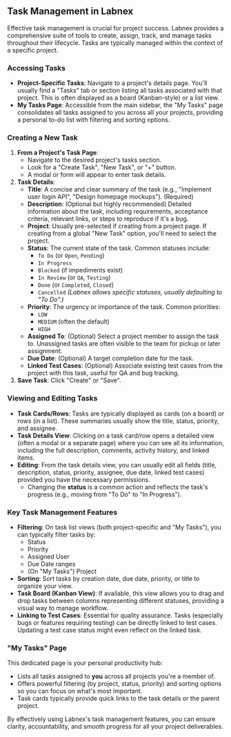 ## Task Management in Labnex

Effective task management is crucial for project success. Labnex provides a comprehensive suite of tools to create, assign, track, and manage tasks throughout their lifecycle. Tasks are typically managed within the context of a specific project.

### Accessing Tasks

*   **Project-Specific Tasks**: Navigate to a project's details page. You'll usually find a "Tasks" tab or section listing all tasks associated with that project. This is often displayed as a board (Kanban-style) or a list view.
*   **My Tasks Page**: Accessible from the main sidebar, the "My Tasks" page consolidates all tasks assigned to you across all your projects, providing a personal to-do list with filtering and sorting options.

### Creating a New Task

1.  **From a Project's Task Page**:
    *   Navigate to the desired project's tasks section.
    *   Look for a "Create Task", "New Task", or "+" button.
    *   A modal or form will appear to enter task details.
2.  **Task Details**: 
    *   **Title**: A concise and clear summary of the task (e.g., "Implement user login API", "Design homepage mockups"). (Required)
    *   **Description**: (Optional but highly recommended) Detailed information about the task, including requirements, acceptance criteria, relevant links, or steps to reproduce if it's a bug.
    *   **Project**: Usually pre-selected if creating from a project page. If creating from a global "New Task" option, you'll need to select the project.
    *   **Status**: The current state of the task. Common statuses include:
        *   `To Do` (or `Open`, `Pending`)
        *   `In Progress`
        *   `Blocked` (if impediments exist)
        *   `In Review` (or `QA`, `Testing`)
        *   `Done` (or `Completed`, `Closed`)
        *   `Cancelled`
        *(Labnex allows specific statuses, usually defaulting to "To Do".)*
    *   **Priority**: The urgency or importance of the task. Common priorities:
        *   `LOW`
        *   `MEDIUM` (often the default)
        *   `HIGH`
    *   **Assigned To**: (Optional) Select a project member to assign the task to. Unassigned tasks are often visible to the team for pickup or later assignment.
    *   **Due Date**: (Optional) A target completion date for the task.
    *   **Linked Test Cases**: (Optional) Associate existing test cases from the project with this task, useful for QA and bug tracking.
3.  **Save Task**: Click "Create" or "Save".

### Viewing and Editing Tasks

*   **Task Cards/Rows**: Tasks are typically displayed as cards (on a board) or rows (in a list). These summaries usually show the title, status, priority, and assignee.
*   **Task Details View**: Clicking on a task card/row opens a detailed view (often a modal or a separate page) where you can see all its information, including the full description, comments, activity history, and linked items.
*   **Editing**: From the task details view, you can usually edit all fields (title, description, status, priority, assignee, due date, linked test cases) provided you have the necessary permissions.
    *   Changing the **status** is a common action and reflects the task's progress (e.g., moving from "To Do" to "In Progress").

### Key Task Management Features

*   **Filtering**: On task list views (both project-specific and "My Tasks"), you can typically filter tasks by:
    *   Status
    *   Priority
    *   Assigned User
    *   Due Date ranges
    *   (On "My Tasks") Project
*   **Sorting**: Sort tasks by creation date, due date, priority, or title to organize your view.
*   **Task Board (Kanban View)**: If available, this view allows you to drag and drop tasks between columns representing different statuses, providing a visual way to manage workflow.
*   **Linking to Test Cases**: Essential for quality assurance. Tasks (especially bugs or features requiring testing) can be directly linked to test cases. Updating a test case status might even reflect on the linked task.

### "My Tasks" Page

This dedicated page is your personal productivity hub:

*   Lists all tasks assigned to **you** across all projects you're a member of.
*   Offers powerful filtering (by project, status, priority) and sorting options so you can focus on what's most important.
*   Task cards typically provide quick links to the task details or the parent project.

By effectively using Labnex's task management features, you can ensure clarity, accountability, and smooth progress for all your project deliverables. 